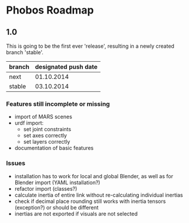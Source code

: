 # Phobos Roadmap

## 1.0

This is going to be the first ever 'release', resulting in a newly created branch 'stable'.

| branch  | designated push date |
| ------------- | ------------- |
| next  | 01.10.2014  |
| stable | 03.10.2014  |

### Features still incomplete or missing

- import of MARS scenes
- urdf import:
    - set joint constraints
    - set axes correctly
    - set layers correctly
- documentation of basic features

### Issues

- installation has to work for local and global Blender, as well as for Blender import (YAML installation?)
- refactor import (classes?)
- calculate inertia of entire link without re-calculating individual inertias 
- check if decimal place rounding still works with inertia tensors (exception?) or should be different
- inertias are not exported if visuals are not selected
